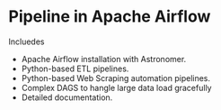 # Pipeline in Apache Airflow
Incluedes

* Apache Airflow installation with Astronomer.
* Python-based ETL pipelines.
* Python-based Web Scraping automation pipelines.
* Complex DAGS to hangle large data load gracefully
* Detailed documentation.

